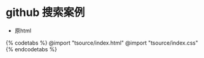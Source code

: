# github 搜索案例

- 原html

{% codetabs %}
@import "tsource/index.html"
@import "tsource/index.css"
{% endcodetabs %}